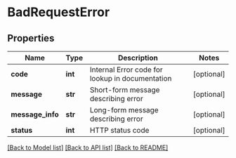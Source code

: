 # BadRequestError

## Properties
Name | Type | Description | Notes
------------ | ------------- | ------------- | -------------
**code** | **int** | Internal Error code for lookup in documentation | [optional] 
**message** | **str** | Short-form message describing error | [optional] 
**message_info** | **str** | Long-form message describing error | [optional] 
**status** | **int** | HTTP status code | [optional] 

[[Back to Model list]](../README.md#documentation-for-models) [[Back to API list]](../README.md#documentation-for-api-endpoints) [[Back to README]](../README.md)


